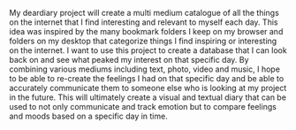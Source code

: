 My deardiary project will create a multi medium catalogue of all the things on the internet that I find interesting and relevant to myself each day. This idea was inspired by the many bookmark folders I keep on my browser and folders on my desktop that categorize things I find inspiring or interesting on the internet.  I want to use this project to create a database that I can look back on and see what peaked my interest on that specific day. By combining various mediums including text, photo, video and music,  I hope to be able to re-create the feelings I had on that specific day and  be able to accurately communicate them to someone else who is looking at my project in the future. This will ultimately create a visual and textual diary that can be used to not only communicate and track emotion but to compare feelings and moods based on a specific day in time. 